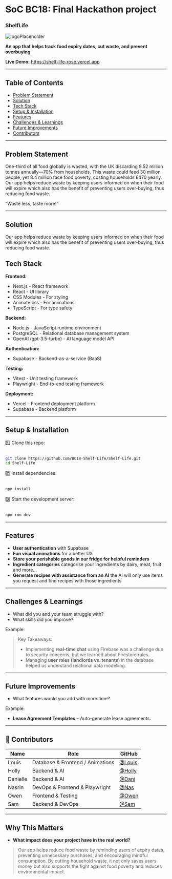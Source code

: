 # SoC BC18: Final Hackathon project

### ShelfLife

![logoPlaceholder](https://github.com/user-attachments/assets/31b6917e-0fb8-400f-89ba-b8cea445d989)

**An app that helps track food expiry dates, cut waste, and prevent overbuying**

**Live Demo:** https://shelf-life-rose.vercel.app

---

## Table of Contents

- [Problem Statement](#problem-statement)
- [Solution](#solution)
- [Tech Stack](#tech-stack)
- [Setup & Installation](#setup-&-installation)
- [Features](#features)
- [Challenges & Learnings](#challenges-&-learnings)
- [Future Improvements](#future-improvements)
- [Contributors](#contributors)

---

## Problem Statement

One-third of all food globally is wasted, with the UK discarding 9.52 million tonnes annually—70% from households. This waste could feed 30 million people, yet 8.4 million face food poverty, costing households £470 yearly. Our app helps reduce waste by keeping users informed on when their food will expire which also has the benefit of preventing users over-buying, thus reducing food waste.

“Waste less, taste more!”

---

## Solution

Our app helps reduce waste by keeping users informed on when their food will expire which also has the benefit of preventing users over-buying, thus reducing food waste.

## Tech Stack

 **Frontend:** 
- Next.js - React framework
- React - UI library
- CSS Modules - For styling
- Animate.css - For animations
- TypeScript - For type safety

 **Backend:** 
- Node.js - JavaScript runtime environment
- PostgreSQL - Relational database management system
- OpenAI (gpt-3.5-turbo) - AI language model API
 
**Authentication:** 
- Supabase - Backend-as-a-service (BaaS)

**Testing:**
- Vitest - Unit testing framework
- Playwright - End-to-end testing framework

**Deployment:**
- Vercel - Frontend deployment platform
- Supabase - Backend platform

---

## Setup & Installation

1️⃣ Clone this repo:

```bash

git clone https://github.com/BC18-Shelf-Life/Shelf-Life.git
cd Shelf-Life

```

2️⃣ Install dependencies:

```bash

npm install

```

3️⃣ Start the development server:

```bash

npm run dev

```

---

## Features

- **User authentication** with Supabase
- **Fun visual animations** for a better UX
- **Store your perishable goods in our fridge for helpful reminders**
- **Ingredient categories** categorise your ingredients by dairy, meat, fruit and more...
- **Generate recipes with assistance from an AI** the AI will only use items you request and find recipes with those ingredients

---

## Challenges & Learnings

- What did you and your team struggle with?
- What skills did you improve?

Example:

> Key Takeaways:
> 
> - Implementing **real-time chat** using Firebase was a challenge due to security concerns, but we learned about Firestore rules.
> - Managing **user roles (landlords vs. tenants)** in the database helped us understand relational data modelling.

---

## Future Improvements

- What features would you add with more time?

Example:

- **Lease Agreement Templates** – Auto-generate lease agreements.

---

## 👥 Contributors

| Name | Role | GitHub |
| --- | --- | --- |
| Louis | Database & Frontend / Animations | [@Louis](https://github.com/L-Brookling) |
| Holly | Backend & AI | [@Holly](https://github.com/Holl4444) |
| Danielle | Backend & AI | [@Dani](https://github.com/daniellem62) |
| Nasrin | DevOps & Frontend & Playwright | [@Nas](https://github.com/Nas1010) |
| Owen | Frontend & Testing | [@Owen](https://github.com/Oweshbin) |
| Sam | Backend & DevOps | [@Sam](https://github.com/samannetts8) |

---

## Why This Matters

- **What impact does your project have in the real world?**

> Our app helps reduce food waste by reminding users of expiry dates, preventing unnecessary purchases, and encouraging mindful consumption. By cutting household waste, it not only saves users money but also supports the fight against food poverty and reduces environmental impact.

